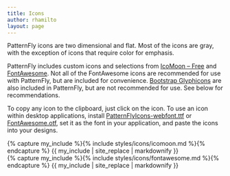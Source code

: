 ```yaml
---
title: Icons
author: rhamilto
layout: page
---
```

PatternFly icons are two dimensional and flat. Most of the icons are gray, with the exception of icons that require color for emphasis.

PatternFly includes custom icons and selections from [IcoMoon &#8211; Free][1] and [FontAwesome][2]. Not all of the FontAwesome icons are recommended for use with PatternFly, but are included for convenience. [Bootstrap Glyphicons][3] are also included in PatternFly, but are not recommended for use. See below for recommendations.

To copy any icon to the clipboard, just click on the icon. To use an icon within desktop applications, install [PatternFlyIcons-webfont.ttf](https://github.com/patternfly/patternfly/raw/master-dist/dist/fonts/PatternFlyIcons-webfont.ttf) or [FontAwesome.otf](https://github.com/patternfly/patternfly/raw/master-dist/dist/fonts/FontAwesome.otf), set it as the font in your application, and paste the icons into your designs.

<div class="row">
  <div class="col-sm-6 col-md-6 icomoon">
{% capture my_include %}{% include styles/icons/icomoon.md %}{% endcapture %}
{{ my_include | site_replace | markdownify }}
  </div>
  <div class="col-sm-6 col-md-6">
{% capture my_include %}{% include styles/icons/fontawesome.md %}{% endcapture %}
{{ my_include | site_replace | markdownify }}
  </div>
</div>

<script>
  $('table td:nth-child(3),th:nth-child(3)').hide();
  $('table').addClass('table table-striped table-bordered')
  $('td').tooltip({container: 'body'}).attr('title', 'Copy to clipboard').tooltip('fixTitle');
  var clipboard = new Clipboard('td', {
    text: function (trigger) {
      var icon = trigger.querySelector('.pficon, .fa');
      console.log(icon)
      if (icon) {
        var content = window.getComputedStyle(icon, ':before').getPropertyValue('content')
        return content.replace(/"/g, '');
      } else {
        return trigger.innerText;
      }
    }
  });
  clipboard.on('success', function (e) {
    $(e.trigger)
      .attr('title', 'Copied!')
      .tooltip('fixTitle')
      .tooltip('show')
      .attr('title', 'Copy to clipboard')
      .tooltip('fixTitle')
    e.clearSelection()
  });
  clipboard.on('error', function (e) {
    var fallbackMsg = /Mac/i.test(navigator.userAgent) ? 'Press \u2318C to copy' : 'Press Ctrl-C to copy'
    $(e.trigger)
      .attr('title', fallbackMsg)
      .tooltip('fixTitle')
      .tooltip('show')
      .attr('title', 'Copy to clipboard')
      .tooltip('fixTitle')
  });
</script>


 [1]: http://icomoon.io/#icons
 [2]: http://fontawesome.io/icons/
 [3]: http://getbootstrap.com/components/#glyphicons
 [4]: {{site.baseurl}}/styles/icons/cheatsheet
